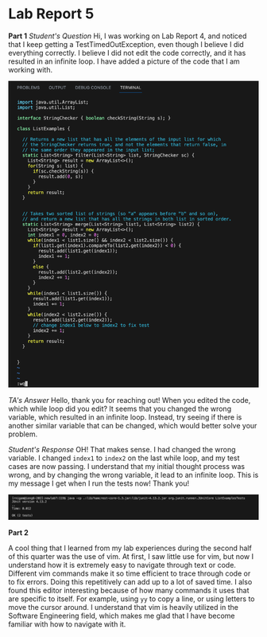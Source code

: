 # Lab Report 5 #

**Part 1**
*Student's Question*
Hi, I was working on Lab Report 4, and noticed that I keep getting a TestTimedOutException, even though I believe I did everything correctly. I believe I did not edit the code correctly, and it has resulted in an infinite loop. I have added a picture of the code that I am working with.

![Image](image4.png)

*TA's Answer*
Hello, thank you for reaching out! When you edited the code, which while loop did you edit? It seems that you changed the wrong variable, which resulted in an infinite loop. Instead, try seeing if there is another similar variable that can be changed, which would better solve your problem.

*Student's Response*
OH! That makes sense. I had changed the wrong variable. I changed `index1` to `index2` on the last while loop, and my test cases are now passing. I understand that my initial thought process was wrong, and by changing the wrong variable, it lead to an infinite loop. This is my message I get when I run the tests now! Thank you!

![Image](image5.png)

**Part 2**

A cool thing that I learned from my lab experiences during the second half of this quarter was the use of vim. At first, I saw little use for vim, but now I understand how it is extremely easy to navigate through text or code. Different vim commands make it so time efficient to trace through code or to fix errors. Doing this repetitively can add up to a lot of saved time. I also found this editor interesting because of how many commands it uses that are specific to itself. For example, using `yy` to copy a line, or using letters to move the cursor around. I understand that vim is heavily utilized in the Software Engineering field, which makes me glad that I have become familiar with how to navigate with it. 
